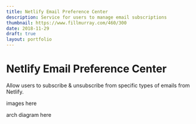 ```yaml
---
title: Netlify Email Preference Center
description: Service for users to manage email subscriptions
thumbnail: https://www.fillmurray.com/460/300
date: 2018-11-29
draft: true
layout: portfolio
---
```


# Netlify Email Preference Center

Allow users to subscribe & unsubscribe from specific types of emails from Netlify.

images here

arch diagram here
